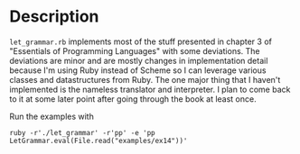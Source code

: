 # Description
`let_grammar.rb` implements most of the stuff presented in chapter 3 of "Essentials of Programming Languages" with some deviations. The deviations are
minor and are mostly changes in implementation detail because I'm using Ruby instead of Scheme so I can leverage various classes and datastructures
from Ruby. The one major thing that I haven't implemented is the nameless translator and interpreter. I plan to come back to it at some later point
after going through the book at least once.

Run the examples with
```
ruby -r'./let_grammar' -r'pp' -e 'pp LetGrammar.eval(File.read("examples/ex14"))'
```